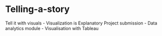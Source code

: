 # Telling-a-story
Tell it with visuals - Visualization is Explanatory 
Project submission - Data analytics module - Visualisation with Tableau
